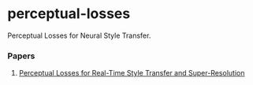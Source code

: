 # perceptual-losses
Perceptual Losses for Neural Style Transfer.

### Papers

1. [Perceptual Losses for Real-Time Style Transfer and Super-Resolution](https://arxiv.org/abs/1603.08155)